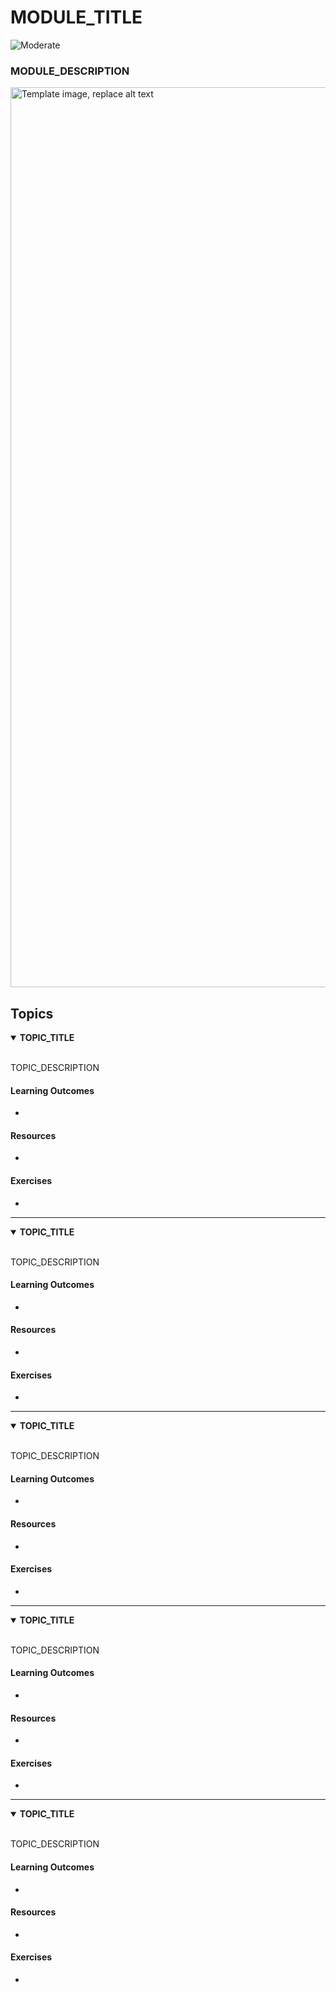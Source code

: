 # MODULE_TITLE

![Moderate](https://img.shields.io/badge/Difficulty-■%20Moderate-blue?style=flat-square&labelColor=000)


### MODULE_DESCRIPTION

<img width="1440" alt="Template image, replace alt text" src="https://user-images.githubusercontent.com/894178/138341382-50968778-5d62-435e-84f3-16f6e4809251.png">

## Topics

<details open>
   <summary><b>TOPIC_TITLE</b></summary><br/>

   TOPIC_DESCRIPTION
   
   #### Learning Outcomes
   * 

   #### Resources
   * 

   #### Exercises
   *

</details>

----

<details open>
   <summary><b>TOPIC_TITLE</b></summary><br/>

   TOPIC_DESCRIPTION
   
   #### Learning Outcomes
   * 

   #### Resources
   * 

   #### Exercises
   *

</details>

----

<details open>
   <summary><b>TOPIC_TITLE</b></summary><br/>

   TOPIC_DESCRIPTION
   
   #### Learning Outcomes
   * 

   #### Resources
   * 

   #### Exercises
   *

</details>

----

<details open>
   <summary><b>TOPIC_TITLE</b></summary><br/>

   TOPIC_DESCRIPTION
   
   #### Learning Outcomes
   * 

   #### Resources
   * 

   #### Exercises
   *

</details>

----

<details open>
   <summary><b>TOPIC_TITLE</b></summary><br/>

   TOPIC_DESCRIPTION
   
   #### Learning Outcomes
   * 

   #### Resources
   * 

   #### Exercises
   *

</details>

